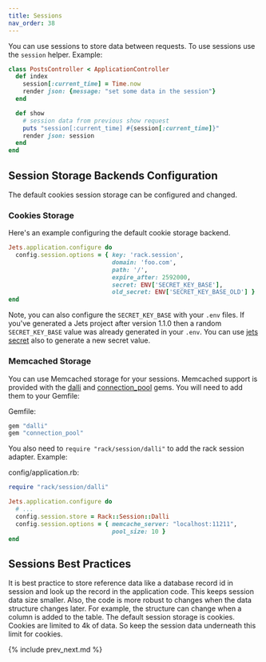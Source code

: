 ```yaml
---
title: Sessions
nav_order: 38
---
```


You can use sessions to store data between requests. To use sessions use the `session` helper. Example:

```ruby
class PostsController < ApplicationController
  def index
    session[:current_time] = Time.now
    render json: {message: "set some data in the session"}
  end

  def show
    # session data from previous show request
    puts "session[:current_time] #{session[:current_time]}"
    render json: session
  end
end
```

## Session Storage Backends Configuration

The default cookies session storage can be configured and changed.

### Cookies Storage

Here's an example configuring the default cookie storage backend.

```ruby
Jets.application.configure do
  config.session.options = { key: 'rack.session',
                             domain: 'foo.com',
                             path: '/',
                             expire_after: 2592000,
                             secret: ENV['SECRET_KEY_BASE'],
                             old_secret: ENV['SECRET_KEY_BASE_OLD'] }
end
```

Note, you can also configure the `SECRET_KEY_BASE` with your `.env` files. If you've generated a Jets project after version 1.1.0 then a random `SECRET_KEY_BASE` value was already generated in your `.env`.  You can use [jets secret](/reference/jets-secret/) also to generate a new secret value.

### Memcached Storage

You can use Memcached storage for your sessions. Memcached support is provided with the [dalli](https://github.com/petergoldstein/dalli) and [connection_pool](https://github.com/mperham/connection_pool) gems.  You will need to add them to your Gemfile:

Gemfile:

```ruby
gem "dalli"
gem "connection_pool"
```

You also need to `require "rack/session/dalli"` to add the rack session adapter.  Example:

config/application.rb:

```ruby
require "rack/session/dalli"

Jets.application.configure do
  # ...
  config.session.store = Rack::Session::Dalli
  config.session.options = { memcache_server: "localhost:11211",
                             pool_size: 10 }
end
```

## Sessions Best Practices

It is best practice to store reference data like a database record id in session and look up the record in the application code.  This keeps session data size smaller. Also, the code is more robust to changes when the data structure changes later.  For example, the structure can change when a column is added to the table. The default session storage is cookies.  Cookies are limited to 4k of data.  So keep the session data underneath this limit for cookies.

{% include prev_next.md %}